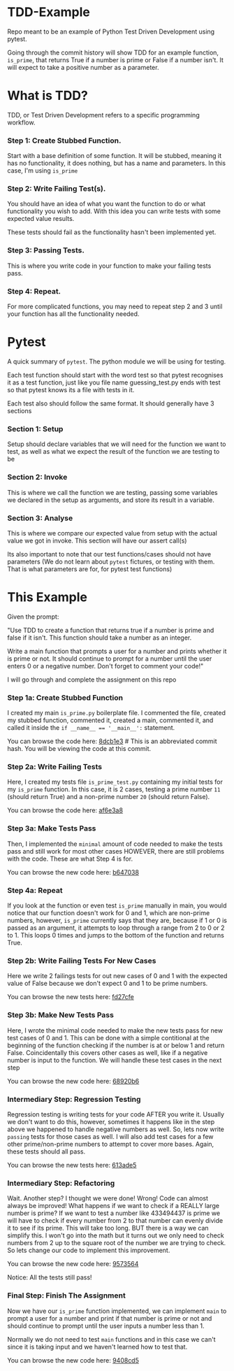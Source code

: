# TDD-Example
Repo meant to be an example of Python Test Driven Development using pytest.

Going through the commit history will show TDD for an example function, `is_prime`, that returns True if a number is prime or False if a number isn't. It will expect to take a positive number as a parameter.

# What is TDD?
TDD, or Test Driven Development refers to a specific programming workflow.

### Step 1: Create Stubbed Function.
Start with a base definition of some function. It will be stubbed, meaning it has no functionality, it does nothing, but has a name and parameters. In this case, I'm using `is_prime`

### Step 2: Write Failing Test(s).
You should have an idea of what you want the function to do or what functionality you wish to add. With this idea you can write tests with some expected value results.

These tests should fail as the functionality hasn't been implemented yet.

### Step 3: Passing Tests.
This is where you write code in your function to make your failing tests pass.

### Step 4: Repeat.
For more complicated functions, you may need to repeat step 2 and 3 until your function has all the functionality needed.

# Pytest
A quick summary of `pytest`. The python module we will be using for testing.

Each test function should start with the word test so that pytest recognises it as a test function, just like you file name guessing_test.py ends with test so that pytest knows its a file with tests in it.

Each test also should follow the same format. It should generally have 3 sections

### Section 1: Setup
Setup should declare variables that we will need for the function we want to test, as well as what we expect the result of the function we are testing to be

### Section 2: Invoke
This is where we call the function we are testing, passing some variables we declared in the setup as arguments, and store its result in a variable.

### Section 3: Analyse
This is where we compare our expected value from setup with the actual value we got in invoke. This section will have our assert call(s)

Its also important to note that our test functions/cases should not have parameters (We do not learn about `pytest` fictures, or testing with them. That is what parameters are for, for pytest test functions)

# This Example
Given the prompt:

"Use TDD to create a function that returns true if a number is prime and false if it isn't.
This function should take a number as an integer.

Write a main function that prompts a user for a number and prints whether it is prime or not.
It should continue to prompt for a number until the user enters 0 or a negative number.
Don't forget to comment your code!"

I will go through and complete the assignment on this repo

### Step 1a: Create Stubbed Function
I created my main `is_prime.py` boilerplate file. I commented the file, created my stubbed function, commented it, created a main, commented it, and called it inside the `if __name__ == '__main__':` statement.

You can browse the code here: [8dcb1e3](https://github.com/Acher0ns/TDD-Example/blob/8dcb1e390285891308c1eabcf8a27994887645f8/is_prime.py) # This is an abbreviated commit hash. You will be viewing the code at this commit.

### Step 2a: Write Failing Tests
Here, I created my tests file `is_prime_test.py` containing my initial tests for my `is_prime` function. In this case, it is 2 cases, testing a prime number `11` (should return True) and a non-prime number `20` (should return False).

You can browse the code here: [af6e3a8](https://github.com/Acher0ns/TDD-Example/blob/af6e3a86d562d4af0d7b40a59d82c4e823a23f0f/is_prime_test.py)

### Step 3a: Make Tests Pass
Then, I implemented the `minimal` amount of code needed to make the tests pass and still work for most other cases HOWEVER, there are still problems with the code. These are what Step 4 is for.

You can browse the new code here: [b647038](https://github.com/Acher0ns/TDD-Example/blob/b6470387cabfbd8513682b4fc573b2538ba6be59/is_prime.py)

### Step 4a: Repeat
If you look at the function or even test `is_prime` manually in main, you would notice that our function doesn't work for 0 and 1, which are non-prime numbers, however, `is_prime` currently says that they are, because if 1 or 0 is passed as an argument, it attempts to loop through a range from 2 to 0 or 2 to 1. This loops 0 times and jumps to the bottom of the function and returns True.

### Step 2b: Write Failing Tests For New Cases
Here we write 2 failings tests for out new cases of 0 and 1 with the expected value of False because we don't expect 0 and 1 to be prime numbers.

You can browse the new tests here: [fd27cfe](https://github.com/Acher0ns/TDD-Example/blob/fd27cfee90537484ee359e2740ae19b10b01e769/is_prime_test.py)

### Step 3b: Make New Tests Pass
Here, I wrote the minimal code needed to make the new tests pass for new test cases of 0 and 1. This can be done with a simple contitional at the beginning of the function checking if the number is at or below 1 and return False. Coincidentally this covers other cases as well, like if a negative number is input to the function. We will handle these test cases in the next step

You can browse the new code here: [68920b6](https://github.com/Acher0ns/TDD-Example/blob/68920b6ccf6051cdf670d60c8b50926eaf3fc8eb/is_prime.py)

### Intermediary Step: Regression Testing
Regression testing is writing tests for your code AFTER you write it. Usually we don't want to do this, however, sometimes it happens like in the step above we happened to handle negative numbers as well. So, lets now write `passing` tests for those cases as well. I will also add test cases for a few other prime/non-prime numbers to attempt to cover more bases. Again, these tests should all pass.

You can browse the new tests here: [613ade5](https://github.com/Acher0ns/TDD-Example/blob/613ade50384c22953a96e090959abde0f89b04ff/is_prime_test.py)

### Intermediary Step: Refactoring
Wait. Another step? I thought we were done! Wrong! Code can almost always be improved! What happens if we want to check if a REALLY large number is prime? If we want to test a number like 433494437 is prime we will have to check if every number from 2 to that number can evenly divide it to see if its prime. This will take too long. BUT there is a way we can simplify this. I won't go into the math but it turns out we only need to check numbers from 2 up to the square root of the number we are trying to check. So lets change our code to implement this improvement.

You can browse the new code here: [9573564](https://github.com/Acher0ns/TDD-Example/blob/9573564845c61b5754615608c82231ceb4faee51/is_prime.py)

Notice: All the tests still pass!

### Final Step: Finish The Assignment
Now we have our `is_prime` function implemented, we can implement `main` to prompt a user for a number and print if that number is prime or not and should continue to prompt until the user inputs a number less than 1.

Normally we do not need to test `main` functions and in this case we can't since it is taking input and we haven't learned how to test that.

You can browse the new code here: [9408cd5](https://github.com/Acher0ns/TDD-Example/blob/9408cd50e47ea84b909e4af91fba2936ebaf3fd7/is_prime.py)
